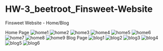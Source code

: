 # HW-3_beetroot_Finsweet-Website
Finsweet Website - Home/Blog

Home Page
![home1](https://user-images.githubusercontent.com/94639395/213295605-38a9c1e5-2d3f-4482-be31-67cb1cd3607e.png)
![home2](https://user-images.githubusercontent.com/94639395/213296091-7dde9eb4-c0ee-4b02-b367-8a076ae11d22.png)
![home3](https://user-images.githubusercontent.com/94639395/213295616-4a280bad-3fdd-4c14-9253-f89792dc0080.png)
![home4](https://user-images.githubusercontent.com/94639395/213295617-b54a0b01-1d37-47c6-a76c-b19906372052.png)
![home5](https://user-images.githubusercontent.com/94639395/213295621-1507895f-7c01-494a-b004-753b3b5919e6.png)
![home6](https://user-images.githubusercontent.com/94639395/213296309-331921a4-8435-48cd-bdf0-b525e698e491.png)
![home7](https://user-images.githubusercontent.com/94639395/213296312-642545d9-7271-48b2-b64a-698e236963e8.png)
![home8](https://user-images.githubusercontent.com/94639395/213296315-b19c799c-3e62-4d6f-b99b-0a551dc27051.png)
![home9](https://user-images.githubusercontent.com/94639395/213296318-f46c9cd3-7d95-48bf-852a-1108a55950e5.png)
Blog Page
![blog1](https://user-images.githubusercontent.com/94639395/213296672-f9a9b9cc-0b13-440d-9d71-8d4e30169f94.png)
![blog2](https://user-images.githubusercontent.com/94639395/213296676-ade50d81-c9e0-497c-84df-0c60bff2288e.png)
![blog3](https://user-images.githubusercontent.com/94639395/213296678-b42d75f1-d465-47a0-8d81-c31c5e18bd17.png)
![blog4](https://user-images.githubusercontent.com/94639395/213296683-6b775327-3c1e-4d96-8dd6-dd88dc284698.png)
![blog5](https://user-images.githubusercontent.com/94639395/213296686-3225acf0-be60-4b3b-ba9e-a262cde92db6.png)
![blog6](https://user-images.githubusercontent.com/94639395/213296700-07bc6fcb-7358-4164-b9b8-0c848ffc212c.png)

